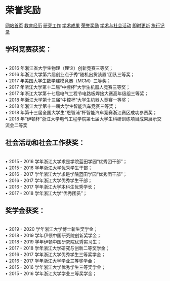 # 荣誉奖励
<a href="/index.html">网站首页</a>
<a href="/jiaoyu.html">教育经历</a>
<a href="/yanjiugongzuo.html">研究工作</a>
<a href="/xueshuchengguo.html">学术成果</a>
<a href="/rongyujiangli.html">荣誉奖励</a>
<a href="/xueshuhuodong.html">学术与社会活动</a>
<a href="/jishigengxin.html">即时更新</a>
<a href="/qita.html">旅行记录</a>

## 学科竞赛获奖：
<br/>• 2016 年浙江省大学生物理（理论）创新竞赛三等奖；
<br/>• 2016 年浙江大学第六届创业点子秀“随机出货装置”团队三等奖；
<br/>• 2017 年美国大学生数学建模竞赛（MCM）三等奖；
<br/>• 2017 年浙江大学第十二届“中控杯”大学生机器人竞赛三等奖；
<br/>• 2017 年浙江大学第十七届电气工程节电路板焊接大赛高年级组三等奖；
<br/>• 2018 年浙江大学第十三届“中控杯”大学生机器人竞赛一等奖；
<br/>• 2018 年浙江大学第十一届大学生智能汽车竞赛三等奖；
<br/>• 2018 年第十三届全国大学生“恩智浦”杯智能汽车竞赛浙江赛区成功参赛奖；
<br/>• 2018 年“伊顿杯”浙江大学电气工程学院第七届大学生科研训练项目成果展示交流会二等奖

## 社会活动和社会工作获奖：
<br/>• 2015 - 2016 学年浙江大学求是学院蓝田学园“优秀团干部”；
<br/>• 2015 - 2016 学年浙江大学优秀学生干部；
<br/>• 2016 - 2017 学年浙江大学求是学院蓝田学园“优秀团干部”；
<br/>• 2016 - 2017 学年浙江大学优秀学生干部；
<br/>• 2016 - 2017 学年浙江大学本科生优秀学长；
<br/>• 2017 - 2018 学年浙江大学“优秀团员”；

## 奖学金获奖：
<br/>• 2019 - 2020 学年浙江大学博士新生奖学金；
<br/>• 2018 - 2019 学年伊顿中国研究院创新奖学金；
<br/>• 2018 - 2019 学年伊顿中国研究院优秀实习生；
<br/>• 2017 - 2018 学年浙江大学研究与创新二等奖学金；
<br/>• 2016 - 2017 学年浙江大学优秀学生三等奖学金；
<br/>• 2016 - 2017 学年浙江大学学业三等奖学金；
<br/>• 2015 - 2016 学年浙江大学优秀学生三等奖学金；
<br/>• 2015 - 2016 学年浙江大学学业三等奖学金；
